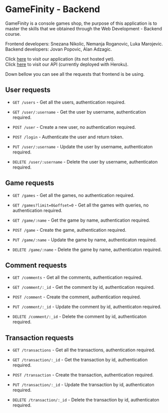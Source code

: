 # GameFinity - Backend

GameFinity is a console games shop, the purpose of this application is to master the skills that we obtained through the Web Development - Backend course.

Frontend developers: Snezana Nikolic, Nemanja Roganovic, Luka Marojevic. <br/>
Backend developers: Jovan Popovic, Alan Adzagic.

Click [here]() to visit our application (its not hosted yet). <br/>
Click [here](https://gamefinity-api.herokuapp.com/) to visit our API (currently deployed with Heroku).

Down bellow you can see all the requests that frontend is be using.

## User requests

- `GET /users` - Get all the users, authentication required.

- `GET /user/:username` - Get the user by username, authentication required.

- `POST /user` - Create a new user, no authentication required.

- `POST /login` - Authenticate the user and return token.

- `PUT /user/:username` - Update the user by username, authenticaton required.

- `DELETE /user/:username` - Delete the user by username, authenticaton required.

## Game requests

- `GET /games` - Get all the games, no authentication required.

- `GET /games?limit=0&offset=0` - Get all the games with queries, no authentication required.

- `GET /game/:name` - Get the game by name, authentication required.

- `POST /game` - Create the game, authentication required.

- `PUT /game/:name` - Update the game by name, authenticaton required.

- `DELETE /game/:name` - Delete the game by name, authenticaton required.

## Comment requests

- `GET /comments` - Get all the comments, authentication required.

- `GET /comment/:_id` - Get the comment by id, authentication required.

- `POST /comment` - Create the comment, authentication required.

- `PUT /comment/:_id` - Update the comment by id, authenticaton required.

- `DELETE /comment/:_id` - Delete the comment by id, authenticaton required.

## Transaction requests

- `GET /transactions` - Get all the transactions, authentication required.

- `GET /transaction/:_id` - Get the transaction by id, authentication required.

- `POST /transaction` - Create the transaction, authentication required.

- `PUT /transaction/:_id` - Update the transaction by id, authenticaton required.

- `DELETE /transaction/:_id` - Delete the transaction by id, authenticaton required.
